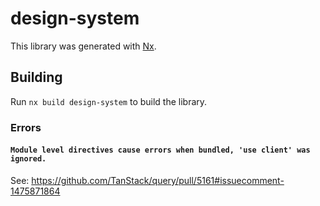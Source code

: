 # design-system

This library was generated with [Nx](https://nx.dev).

## Building

Run `nx build design-system` to build the library.

### Errors

#### `Module level directives cause errors when bundled, 'use client' was ignored.` 
See: https://github.com/TanStack/query/pull/5161#issuecomment-1475871864